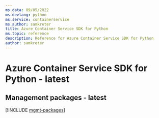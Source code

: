```yaml
---
ms.data: 09/05/2022
ms.devlang: python
ms.service: containerservice
ms.author: samkreter
title: Azure Container Service SDK for Python
ms.topic: reference
description: Reference for Azure Container Service SDK for Python
author: samkreter
---
```

# Azure Container Service SDK for Python - latest

## Management packages - latest
[!INCLUDE [mgmt-packages](container-service-mgmt-index.md)]